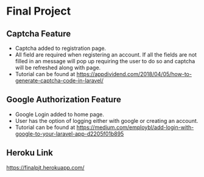 # Final Project

## Captcha Feature
- Captcha added to registration page.
- All field are required when registering an account. If all the fields are not filled in an message will pop up requiring the user to do so and captcha will be refreshed along with page.
- Tutorial can be found at https://appdividend.com/2018/04/05/how-to-generate-captcha-code-in-laravel/

## Google Authorization Feature
- Google Login added to home page.
- User has the option of logging either with google or creating an account.
- Tutorial can be found at https://medium.com/employbl/add-login-with-google-to-your-laravel-app-d2205f01b895

## Heroku Link
https://finalpjt.herokuapp.com/
